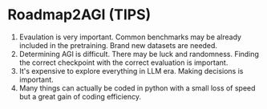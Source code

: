 # Roadmap2AGI (TIPS)
1. Evaulation is very important. Common benchmarks may be already included in the pretraining. Brand new datasets are needed.
2. Determining AGI is difficult. There may be luck and randomness. Finding the correct checkpoint with the correct evaluation is important.
3. It's expensive to explore everything in LLM era. Making decisions is important.
4. Many things can actually be coded in python with a small loss of speed but a great gain of coding efficiency.
